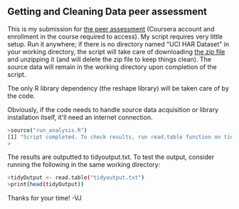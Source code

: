 Getting and Cleaning Data peer assessment
------------------------------------------

This is my submission for [the peer assessment](https://class.coursera.org/getdata-002/human_grading/view/courses/972080/assessments/3/submissions) (Coursera account and enrollment in the course required to access). My script requires very little setup. Run it anywhere; if there is no directory named "UCI HAR Dataset" in your working directory, the script will take care of downloading [the zip file](https://d396qusza40orc.cloudfront.net/getdata%2Fprojectfiles%2FUCI%20HAR%20Dataset.zip) and unzipping it (and will delete the zip file to keep things clean). The source data will remain in the working directory upon completion of the script.

The only R library dependency (the reshape library) will be taken care of by the code.

Obviously, if the code needs to handle source data acquisition or library installation itself, it'll need an internet connection.

```bash
>source("run_analysis.R")
[1] "Script completed. To check results, run read.table function on tidyoutput.txt"
>
```

The results are outputted to tidyoutput.txt. To test the output, consider running the following in the same working directory:

```bash
>tidyOutput <- read.table("tidyoutput.txt")
>print(head(tidyOutput))
```

Thanks for your time!
-VJ
